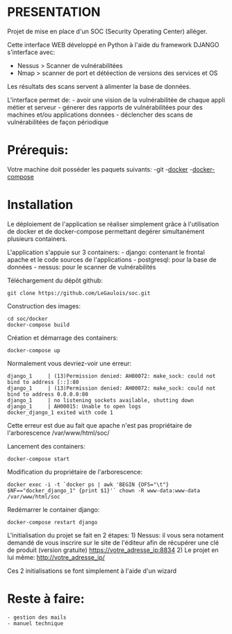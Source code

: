 # PRESENTATION
  Projet de mise en place d'un SOC (Security Operating Center) alléger.
  
  Cette interface WEB développé en Python à l'aide du framework DJANGO s'interface avec:
  - Nessus > Scanner de vulnérabilitées
  - Nmap > scanner de port et détéection de versions des services et OS 
  
  Les résultats des scans servent à alimenter la base de données.
  
  L'interface permet de:
    - avoir une vision de la vulnérabilitée de chaque appli métier et serveur
    - génerer des rapports de vulnérabilitées pour des machines et/ou applications données
    - déclencher des scans de vulnérabilitées de façon périodique
  
  
# Prérequis:
Votre machine doit posséder les paquets suivants: 
-git
-[docker](https://docs.docker.com/engine/installation/)
-[docker-compose](https://docs.docker.com/compose/install/)
  
  
# Installation
Le déploiement de l'application se réaliser simplement grâce à l'utilisation de docker et de docker-compose permettant degérer simultanément plusieurs containers.

L'application s'appuie sur 3 containers:
    - django: contenant le frontal apache et le code sources de l'applications
    - postgresql: pour la base de données
    - nessus: pour le scanner de vulnérabilités



Téléchargement du dépôt github:
```
git clone https://github.com/LeGaulois/soc.git
```

Construction des images:
```
cd soc/docker
docker-compose build
```

Création et démarrage des containers:
```
docker-compose up
```

Normalement vous devriez-voir une erreur:
```
django_1     | (13)Permission denied: AH00072: make_sock: could not bind to address [::]:80
django_1     | (13)Permission denied: AH00072: make_sock: could not bind to address 0.0.0.0:80
django_1     | no listening sockets available, shutting down
django_1     | AH00015: Unable to open logs
docker_django_1 exited with code 1
```

Cette erreur est due au fait que apache n'est pas propriétaire de l'arborescence /var/www/html/soc/


Lancement des containers:
```
docker-compose start
```

Modification du propriétaire de l'arborescence:
```
docker exec -i -t `docker ps | awk 'BEGIN {OFS="\t"} $NF=="docker_django_1" {print $1}'` chown -R www-data:www-data /var/www/html/soc
```

Redémarrer le container django:
```
docker-compose restart django
```


L'initialisation du projet se fait en 2 étapes:
    1) Nessus: il vous sera notament demandé de vous inscrire sur le site de l'éditeur afin de récupérer une clé de produit (version gratuite)
        [https://votre_adresse_ip:8834](https://votre_adresse_ip:8834)
    2) Le projet en lui même: [http://votre_adresse_ip/](http://votre_adresse_ip/)

Ces 2 initialisations se font simplement à l'aide d'un wizard


  
# Reste à faire:
    - gestion des mails
    - manuel technique


